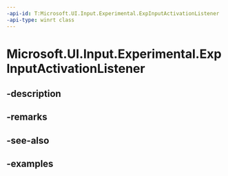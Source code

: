 ```yaml
---
-api-id: T:Microsoft.UI.Input.Experimental.ExpInputActivationListener
-api-type: winrt class
---
```


# Microsoft.UI.Input.Experimental.ExpInputActivationListener

<!--
public sealed class ExpInputActivationListener : System.IDisposable
-->


## -description

## -remarks

## -see-also

## -examples


